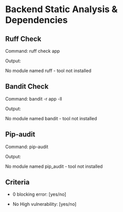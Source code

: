 # Backend Static Analysis & Dependencies

## Ruff Check

Command: ruff check app

Output:

No module named ruff - tool not installed

## Bandit Check

Command: bandit -r app -ll

Output:

No module named bandit - tool not installed

## Pip-audit

Command: pip-audit

Output:

No module named pip_audit - tool not installed

## Criteria

- 0 blocking error: [yes/no]

- No High vulnerability: [yes/no]
